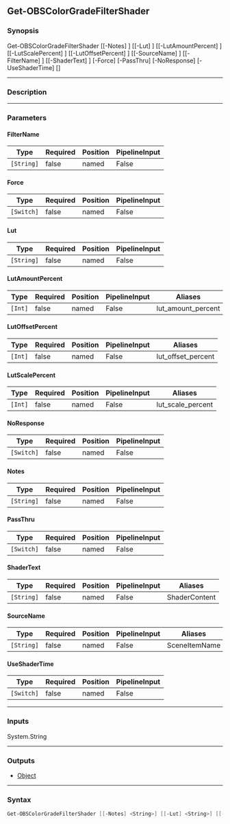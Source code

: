 Get-OBSColorGradeFilterShader
-----------------------------

### Synopsis
Get-OBSColorGradeFilterShader [[-Notes] <string>] [[-Lut] <string>] [[-LutAmountPercent] <int>] [[-LutScalePercent] <int>] [[-LutOffsetPercent] <int>] [[-SourceName] <string>] [[-FilterName] <string>] [[-ShaderText] <string>] [-Force] [-PassThru] [-NoResponse] [-UseShaderTime] [<CommonParameters>]

---

### Description

---

### Parameters
#### **FilterName**

|Type      |Required|Position|PipelineInput|
|----------|--------|--------|-------------|
|`[String]`|false   |named   |False        |

#### **Force**

|Type      |Required|Position|PipelineInput|
|----------|--------|--------|-------------|
|`[Switch]`|false   |named   |False        |

#### **Lut**

|Type      |Required|Position|PipelineInput|
|----------|--------|--------|-------------|
|`[String]`|false   |named   |False        |

#### **LutAmountPercent**

|Type   |Required|Position|PipelineInput|Aliases           |
|-------|--------|--------|-------------|------------------|
|`[Int]`|false   |named   |False        |lut_amount_percent|

#### **LutOffsetPercent**

|Type   |Required|Position|PipelineInput|Aliases           |
|-------|--------|--------|-------------|------------------|
|`[Int]`|false   |named   |False        |lut_offset_percent|

#### **LutScalePercent**

|Type   |Required|Position|PipelineInput|Aliases          |
|-------|--------|--------|-------------|-----------------|
|`[Int]`|false   |named   |False        |lut_scale_percent|

#### **NoResponse**

|Type      |Required|Position|PipelineInput|
|----------|--------|--------|-------------|
|`[Switch]`|false   |named   |False        |

#### **Notes**

|Type      |Required|Position|PipelineInput|
|----------|--------|--------|-------------|
|`[String]`|false   |named   |False        |

#### **PassThru**

|Type      |Required|Position|PipelineInput|
|----------|--------|--------|-------------|
|`[Switch]`|false   |named   |False        |

#### **ShaderText**

|Type      |Required|Position|PipelineInput|Aliases      |
|----------|--------|--------|-------------|-------------|
|`[String]`|false   |named   |False        |ShaderContent|

#### **SourceName**

|Type      |Required|Position|PipelineInput|Aliases      |
|----------|--------|--------|-------------|-------------|
|`[String]`|false   |named   |False        |SceneItemName|

#### **UseShaderTime**

|Type      |Required|Position|PipelineInput|
|----------|--------|--------|-------------|
|`[Switch]`|false   |named   |False        |

---

### Inputs
System.String

---

### Outputs
* [Object](https://learn.microsoft.com/en-us/dotnet/api/System.Object)

---

### Syntax
```PowerShell
Get-OBSColorGradeFilterShader [[-Notes] <String>] [[-Lut] <String>] [[-LutAmountPercent] <Int>] [[-LutScalePercent] <Int>] [[-LutOffsetPercent] <Int>] [[-SourceName] <String>] [[-FilterName] <String>] [[-ShaderText] <String>] [-Force <Switch>] [-PassThru <Switch>] [-NoResponse <Switch>] [-UseShaderTime <Switch>] [<CommonParameters>]
```
